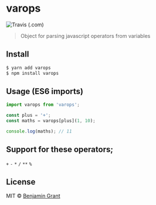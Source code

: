 # varops
![Travis (.com)](https://img.shields.io/travis/com/nothingrandom/varops)
> Object for parsing javascript operators from variables

## Install

``` bash
$ yarn add varops
$ npm install varops
```

## Usage (ES6 imports)
``` js
import varops from 'varops';

const plus = '+';
const maths = varops[plus](1, 10);

console.log(maths); // 11
```

## Support for these operators;
`+` `-` `*` `/` `**` `%`

## License
MIT © [Benjamin Grant](https://nothingrandom.com)